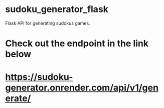 # sudoku_generator_flask
 Flask API for generating sudokus games.


# Check out the endpoint in the link below
# https://sudoku-generator.onrender.com/api/v1/generate/
